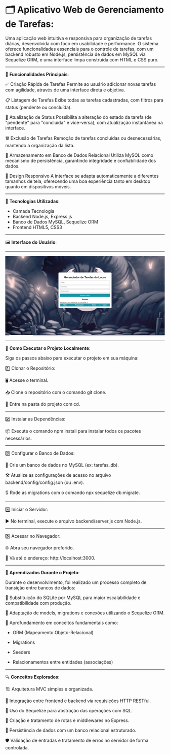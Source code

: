 # 🗂️ **Aplicativo Web de Gerenciamento de Tarefas**:

Uma aplicação web intuitiva e responsiva para organização de tarefas diárias, desenvolvida com foco em usabilidade e performance. O sistema oferece funcionalidades essenciais para o controle de tarefas, com um backend robusto em Node.js, persistência de dados em MySQL via Sequelize ORM, e uma interface limpa construída com HTML e CSS puro.

-----------------------------------------------------------------------------------------------------------------------------------------------------------------------------------------------------------------------------------------------------------------------------

🔧 **Funcionalidades Principais**:

✅ Criação Rápida de Tarefas
Permite ao usuário adicionar novas tarefas com agilidade, através de uma interface direta e objetiva.

📋 Listagem de Tarefas
Exibe todas as tarefas cadastradas, com filtros para status (pendente ou concluída).

🔄 Atualização de Status
Possibilita a alteração do estado da tarefa (de "pendente" para "concluída" e vice-versa), com atualização instantânea na interface.

🗑️ Exclusão de Tarefas
Remoção de tarefas concluídas ou desnecessárias, mantendo a organização da lista.

💾 Armazenamento em Banco de Dados Relacional
Utiliza MySQL como mecanismo de persistência, garantindo integridade e confiabilidade dos dados.

📱 Design Responsivo
A interface se adapta automaticamente a diferentes tamanhos de tela, oferecendo uma boa experiência tanto em desktop quanto em dispositivos móveis.

-----------------------------------------------------------------------------------------------------------------------------------------------------------------------------------------------------------------------------------------------------------------------------

🧰 **Tecnologias Utilizadas**:

- Camada	Tecnologia
- Backend	Node.js, Express.js
- Banco de Dados	MySQL, Sequelize ORM
- Frontend	HTML5, CSS3

-----------------------------------------------------------------------------------------------------------------------------------------------------------------------------------------------------------------------------------------------------------------------------

🖼️ **Interface do Usuário**:

-----------------------------------------------------------------------------------------------------------------------------------------------------------------------------------------------------------------------------------------------------------------------------

![tela](./screenshot.png)

---------------------------------------------------------------------------------------------------------------------------------------------------------------------------------------------------------------------------------------------------------------------------

🚀 **Como Executar o Projeto Localmente**:

Siga os passos abaixo para executar o projeto em sua máquina:

1️⃣ Clonar o Repositório:

🖥️ Acesse o terminal.

📥 Clone o repositório com o comando git clone.

📂 Entre na pasta do projeto com cd.

-----------------------------------------------------------------------------------------------------------------------------------------------------------------------------------------------------------------------------------------------------------------------------

2️⃣ Instalar as Dependências:

📦 Execute o comando npm install para instalar todos os pacotes necessários.

-----------------------------------------------------------------------------------------------------------------------------------------------------------------------------------------------------------------------------------------------------------------------------

3️⃣ Configurar o Banco de Dados:

🐬 Crie um banco de dados no MySQL (ex: tarefas_db).

🛠️ Atualize as configurações de acesso no arquivo backend/config/config.json (ou .env).

🔃 Rode as migrations com o comando npx sequelize db:migrate.

-----------------------------------------------------------------------------------------------------------------------------------------------------------------------------------------------------------------------------------------------------------------------------

4️⃣ Iniciar o Servidor:

▶️ No terminal, execute o arquivo backend/server.js com Node.js.

-----------------------------------------------------------------------------------------------------------------------------------------------------------------------------------------------------------------------------------------------------------------------------

5️⃣ Acessar no Navegador:

🌐 Abra seu navegador preferido.

🔗 Vá até o endereço: http://localhost:3000.

-----------------------------------------------------------------------------------------------------------------------------------------------------------------------------------------------------------------------------------------------------------------------------

📘 **Aprendizados Durante o Projeto**:

Durante o desenvolvimento, foi realizado um processo completo de transição entre bancos de dados:

🔄 Substituição do SQLite por MySQL para maior escalabilidade e compatibilidade com produção.

🧩 Adaptação de models, migrations e conexões utilizando o Sequelize ORM.

🧠 Aprofundamento em conceitos fundamentais como:

- ORM (Mapeamento Objeto-Relacional)

- Migrations

- Seeders

- Relacionamentos entre entidades (associações)

-----------------------------------------------------------------------------------------------------------------------------------------------------------------------------------------------------------------------------------------------------------------------------

🔍 **Conceitos Explorados**:

🏗️ Arquitetura MVC simples e organizada.

🔁 Integração entre frontend e backend via requisições HTTP RESTful.

🔗 Uso do Sequelize para abstração das operações com SQL.

🚦 Criação e tratamento de rotas e middlewares no Express.

💾 Persistência de dados com um banco relacional estruturado.

🛡️ Validação de entradas e tratamento de erros no servidor de forma controlada.

